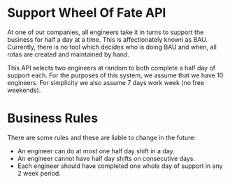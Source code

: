 # Support Wheel Of Fate API

At one of our companies, all engineers take it in turns to support the business for half a day at a time.
This is affectionately known as BAU. Currently, there is no tool which decides who is doing BAU and when,
all rotas are created and maintained by hand.

This API selects two engineers at random to both complete a half day of support each.
For the purposes of this system, we assume that we have 10 engineers. For simplicity we also assume
7 days work week (no free weekends).

# Business Rules
There are some rules and these are liable to change in the future:
* An engineer can do at most one half day shift in a day.
* An engineer cannot have half day shifts on consecutive days.
* Each engineer should have completed one whole day of support in any 2 week period.
